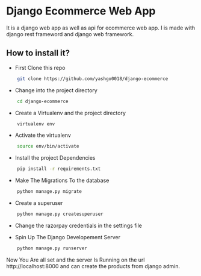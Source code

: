 # Django Ecommerce Web App

It is a django web app as well as api for ecommerce web app. I is made with django rest frameword and django web framework.

## How to install it?

- First Clone this repo

```bash
    git clone https://github.com/yashgo0018/django-ecommerce
```

- Change into the project directory

```bash
    cd django-ecommerce
```

- Create a Virtualenv and the project directory

```bash
    virtualenv env
```

- Activate the virtualenv

```bash
    source env/bin/activate
```

- Install the project Dependencies

```bash
    pip install -r requirements.txt
```

- Make The Migrations To the database

```bash
    python manage.py migrate
```

- Create a superuser

```bash
    python manage.py createsuperuser
```

- Change the razorpay credentials in the settings file

- Spin Up The Django Developement Server

```bash
    python manage.py runserver
```

Now You Are all set and the server Is Running on the url http://localhost:8000 and can create the products from django admin.
